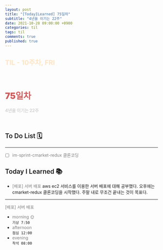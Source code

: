```yaml
---
layout: post
title: "[TodayILearned] 75일차"
subtitle: "4년을 이기는 22주"
date: 2021-10-28 09:00:00 +0900
categories: til
tags: til
comments: true
published: true
---
```


## <span style="color:Bisque;font-size: 22px">TIL - 10주차, FRI</span>

<br />

# **<span style="font-weight:900;color:indianred">75일차</span>**

**<span style="color:lightgray">4년을 이기는 22주</span>**

<br />

## <span style="font-weight:600">To Do List</span> 🗓

---

- [ ] <span style="color:gray">im-sprint-cmarket-redux 클론코딩</span>

## <span style="font-weight:600">Today I Learned</span> 📚

- <span style="color:gray">[배포] 서버 배포</span>
  aws ec2 서비스를 이용한 서버 배포에 대해 공부했다. 오후에는 cmarket-redux 클론코딩을 시작했다. 주말 내로 무조건 끝내는 것이 목표다.

---

<span style="color:gray">[배포] 서버 배포</span>

- <span style="color:gray">morning 🌞</span> <br>
  `기상 7:50` <br>
- <span style="color:gray">afternoon</span> <br>
  `점심 12:00`<br>
- <span style="color:gray">evening</span> <br>
  `착석 08:00`<br>

